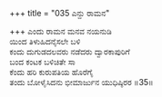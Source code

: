 +++
title = "035 ಎನ್ದು ರಾಮನ"

+++
ಎಂದು ರಾಮನ ಮನವ ನಯನುಡಿ  
ಯಿಂದ ತಿಳುಹಿದನೈಸಲೇ ಬಳಿ  
ಕಂದು ದುಗುಡದಲವರು ನಡೆದರು ದ್ವಾರಕಾಪುರಿಗೆ  
ಬಂದ ಕಂಟಕ ಬಳಿಚಿತೇ ಸಾ  
ಕೆಂದು ಹರಿ ಕುರುಪತಿಯ ಹೊರೆಗೈ  
ತಂದು ಬೋಳೈಸಿದನು ಭೀಮಾರ್ಜುನ ಯುಧಿಷ್ಠಿರರ     ॥35॥